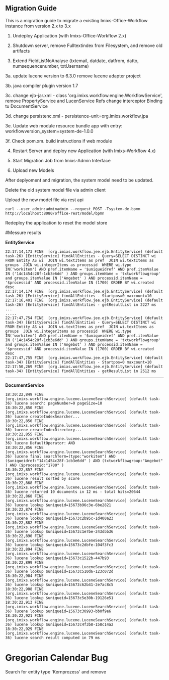 ## Migration Guide

This is a migration guide to migrate a existing Imixs-Office-Workflow instance from version 2.x to 3.x


 1. Undeploy Application (with Imixs-Office-Workflow 2.x)

 2. Shutdown server, remove Fulltextindex from Filesystem, and remove old artifacts
 
 3. Extend FieldListNoAnalyse (txtemail, datdate, datfrom, datto, numsequencenumber, txtUsername)
 
 3a. update lucene version to 6.3.0 
     remove lucene adapter project
     
 3b. java compiler plugin version 1.7
 
 3c. change ejb-jar.xml - class 'org.imixs.workflow.engine.WorkflowService', 
     remove PropertyService and LucenService Refs
	 change interceptor Binding tu DocumentService
	 
 3d. change persistenc.xml - persistence-unit=org.imixs.workflow.jpa	 
	 
	 
 3e. Update web module resource bundle app with entry: 
      workflowversion_system=system-de-1.0.0	 

 3f. Check pom.xm. build instructions if web module	 
	 
 4. Restart Server and deploy new Application (with Imixs-Workflow 4.x) 
  
 5. Start Migration Job from Imixs-Admin Interface
 
 6. Upload new Models
 
 
 
 

After deplyoment and migration, the system model need to be updated.

Delete the old system model file via admin client

Upload the new model file via rest api


	curl --user admin:adminadmin --request POST -Tsystem-de.bpmn http://localhost:8080/office-rest/model/bpmn

Redeploy the application to reset the model store




#Messure results
 
**EntityService**

	22:17:14,173 FINE  [org.imixs.workflow.jee.ejb.EntityService] (default task-26) [EntityService] findAllEntities - Query=SELECT DISTINCT wi FROM Entity AS wi  JOIN wi.textItems as pref  JOIN wi.textItems as groups  JOIN wi.integerItems as processid  WHERE wi.type IN('workitem') AND pref.itemName = '$uniqueidref' AND pref.itemValue IN ('14c1454c28f-1cb3e6dd' ) AND groups.itemName = 'txtworkflowgroup' and groups.itemValue IN ('Angebot' ) AND processid.itemName = '$processid' AND processid.itemValue IN (1700) ORDER BY wi.created desc
	22:17:14,174 FINE  [org.imixs.workflow.jee.ejb.EntityService] (default task-26) [EntityService] findAllEntities - Startpos=0 maxcount=10
	22:17:16,401 FINE  [org.imixs.workflow.jee.ejb.EntityService] (default task-26) [EntityService] findAllEntities - getResultList in 2227 ms
	...
	.....
	22:17:47,754 FINE  [org.imixs.workflow.jee.ejb.EntityService] (default task-34) [EntityService] findAllEntities - Query=SELECT DISTINCT wi FROM Entity AS wi  JOIN wi.textItems as pref  JOIN wi.textItems as groups  JOIN wi.integerItems as processid  WHERE wi.type IN('workitem') AND pref.itemName = '$uniqueidref' AND pref.itemValue IN ('14c1454c28f-1cb3e6dd' ) AND groups.itemName = 'txtworkflowgroup' and groups.itemValue IN ('Angebot' ) AND processid.itemName = '$processid' AND processid.itemValue IN (1700) ORDER BY wi.created desc
	22:17:47,755 FINE  [org.imixs.workflow.jee.ejb.EntityService] (default task-34) [EntityService] findAllEntities - Startpos=0 maxcount=10
	22:17:50,269 FINE  [org.imixs.workflow.jee.ejb.EntityService] (default task-34) [EntityService] findAllEntities - getResultList in 2512 ms

-----------------------------------

**DocumentService**


	18:30:22,849 FINE  [org.imixs.workflow.engine.lucene.LuceneSearchService] (default task-36) lucene search: pageNumber=0 pageSize=10
	18:30:22,850 FINE  [org.imixs.workflow.engine.lucene.LuceneSearchService] (default task-36) lucene createIndexSearcher...
	18:30:22,850 FINE  [org.imixs.workflow.engine.lucene.LuceneSearchService] (default task-36) lucene createIndexDirectory...
	18:30:22,855 FINE  [org.imixs.workflow.engine.lucene.LuceneSearchService] (default task-36) lucene DefaultOperator: AND
	18:30:22,856 FINE  [org.imixs.workflow.engine.lucene.LuceneSearchService] (default task-36) lucene final searchTerm=(type:"workitem") AND ($uniqueidref:"14c1454c28f-1cb3e6dd" ) AND (txtworkflowgroup:"Angebot" ) AND ($processid:"1700" ) 
	18:30:22,857 FINE  [org.imixs.workflow.engine.lucene.LuceneSearchService] (default task-36) lucene result sorted by score 
	18:30:22,868 FINE  [org.imixs.workflow.engine.lucene.LuceneSearchService] (default task-36) lucene returned 10 documents in 12 ms - total hits=20644
	18:30:22,868 FINE  [org.imixs.workflow.engine.lucene.LuceneSearchService] (default task-36) lucene lookup $uniqueid=15673b96c3e-6be2821
	18:30:22,874 FINE  [org.imixs.workflow.engine.lucene.LuceneSearchService] (default task-36) lucene lookup $uniqueid=15673c2b95c-1d400a23
	18:30:22,882 FINE  [org.imixs.workflow.engine.lucene.LuceneSearchService] (default task-36) lucene lookup $uniqueid=15673c1e7be-243dbb36
	18:30:22,890 FINE  [org.imixs.workflow.engine.lucene.LuceneSearchService] (default task-36) lucene lookup $uniqueid=15673c2dbfe-104f3fc3
	18:30:22,894 FINE  [org.imixs.workflow.engine.lucene.LuceneSearchService] (default task-36) lucene lookup $uniqueid=15673c1522b-447b93
	18:30:22,899 FINE  [org.imixs.workflow.engine.lucene.LuceneSearchService] (default task-36) lucene lookup $uniqueid=15673c510d6-123c072d
	18:30:22,904 FINE  [org.imixs.workflow.engine.lucene.LuceneSearchService] (default task-36) lucene lookup $uniqueid=15673c62b41-2e7ac8c5
	18:30:22,908 FINE  [org.imixs.workflow.engine.lucene.LuceneSearchService] (default task-36) lucene lookup $uniqueid=15673c5e30b-19126e51
	18:30:22,913 FINE  [org.imixs.workflow.engine.lucene.LuceneSearchService] (default task-36) lucene lookup $uniqueid=15673c30993-bb0f9e6
	18:30:22,921 FINE  [org.imixs.workflow.engine.lucene.LuceneSearchService] (default task-36) lucene lookup $uniqueid=15673c4f3b8-158c14a2
	18:30:22,929 FINE  [org.imixs.workflow.engine.lucene.LuceneSearchService] (default task-36) lucene search result computed in 79 ms







# Gregorian Calendar Bug

Search for entity type 'Kernprozess' and remove
 